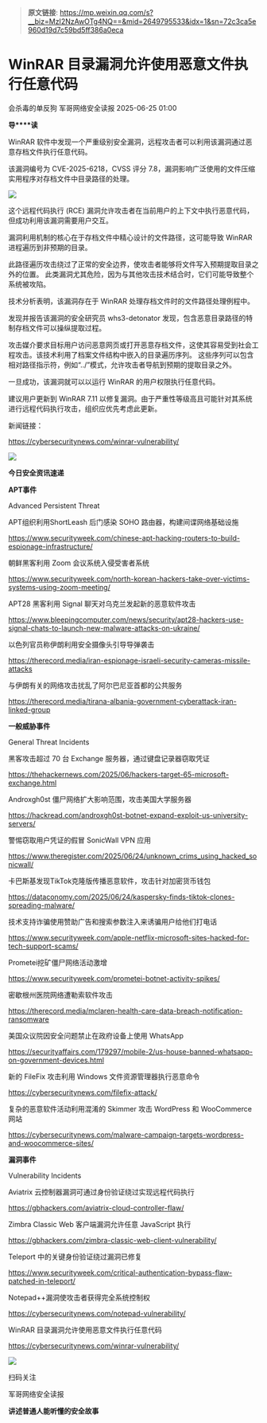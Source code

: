 > **原文链接**: https://mp.weixin.qq.com/s?__biz=MzI2NzAwOTg4NQ==&mid=2649795533&idx=1&sn=72c3ca5e960d19d7c59bd5ff386a0eca

#  WinRAR 目录漏洞允许使用恶意文件执行任意代码  
会杀毒的单反狗  军哥网络安全读报   2025-06-25 01:00  
  
**导****读**  
  
  
  
WinRAR 软件中发现一个严重级别安全漏洞，远程攻击者可以利用该漏洞通过恶意存档文件执行任意代码。  
  
  
该漏洞编号为 CVE-2025-6218，CVSS 评分 7.8，漏洞影响广泛使用的文件压缩实用程序对存档文件中目录路径的处理。  
  
![](https://mmbiz.qpic.cn/mmbiz_png/AnRWZJZfVaFGzicYibUPSzv9Wq34XB1V6SHnXMSicgTT0gZC5OMs2HgvrALuYGFC1rib5Enj0r7XwVjBtZzg7iawiaQQ/640?wx_fmt=png&from=appmsg "")  
  
  
这个远程代码执行 (RCE) 漏洞允许攻击者在当前用户的上下文中执行恶意代码，但成功利用该漏洞需要用户交互。  
  
  
漏洞利用机制的核心在于存档文件中精心设计的文件路径，这可能导致 WinRAR 进程遍历到非预期的目录。  
  
  
此路径遍历攻击绕过了正常的安全边界，使攻击者能够将文件写入预期提取目录之外的位置。 此类漏洞尤其危险，因为与其他攻击技术结合时，它们可能导致整个系统被攻陷。  
  
  
技术分析表明，该漏洞存在于 WinRAR 处理存档文件时的文件路径处理例程中。  
  
  
发现并报告该漏洞的安全研究员 whs3-detonator 发现，包含恶意目录路径的特制存档文件可以操纵提取过程。  
  
  
攻击媒介要求目标用户访问恶意网页或打开恶意存档文件，这使其容易受到社会工程攻击。该技术利用了档案文件结构中嵌入的目录遍历序列。 这些序列可以包含相对路径指示符，例如“../”模式，允许攻击者导航到预期的提取目录之外。  
  
  
一旦成功，该漏洞就可以以运行 WinRAR 的用户权限执行任意代码。  
  
  
建议用户更新到 WinRAR 7.11 以修复漏洞。由于严重性等级高且可能针对其系统进行远程代码执行攻击，组织应优先考虑此更新。  
  
  
新闻链接：  
  
https://cybersecuritynews.com/winrar-vulnerability/  
  
![](https://mmbiz.qpic.cn/mmbiz_svg/McYMgia19V0WHlibFPFtGclHY120OMhgwDUwJeU5D8KY3nARGC1mBpGMlExuV3bibicibJqMzAHnDDlNa5SZaUeib46xSzdeKIzoJA/640?wx_fmt=svg "")  
  
**今日安全资讯速递**  
  
  
  
**APT事件**  
  
  
Advanced Persistent Threat  
  
APT组织利用ShortLeash 后门感染 SOHO 路由器，构建间谍网络基础设施  
  
https://www.securityweek.com/chinese-apt-hacking-routers-to-build-espionage-infrastructure/  
  
  
朝鲜黑客利用 Zoom 会议系统入侵受害者系统  
  
https://www.securityweek.com/north-korean-hackers-take-over-victims-systems-using-zoom-meeting/  
  
  
APT28 黑客利用 Signal 聊天对乌克兰发起新的恶意软件攻击  
  
https://www.bleepingcomputer.com/news/security/apt28-hackers-use-signal-chats-to-launch-new-malware-attacks-on-ukraine/  
  
  
以色列官员称伊朗利用安全摄像头引导导弹袭击  
  
https://therecord.media/iran-espionage-israeli-security-cameras-missile-attacks  
  
  
与伊朗有关的网络攻击扰乱了阿尔巴尼亚首都的公共服务  
  
https://therecord.media/tirana-albania-government-cyberattack-iran-linked-group  
  
  
  
**一般威胁事件**  
  
  
General Threat Incidents  
  
黑客攻击超过 70 台 Exchange 服务器，通过键盘记录器窃取凭证  
  
https://thehackernews.com/2025/06/hackers-target-65-microsoft-exchange.html  
  
  
Androxgh0st 僵尸网络扩大影响范围，攻击美国大学服务器  
  
https://hackread.com/androxgh0st-botnet-expand-exploit-us-university-servers/  
  
  
警惕窃取用户凭证的假冒 SonicWall VPN 应用  
  
https://www.theregister.com/2025/06/24/unknown_crims_using_hacked_sonicwall/  
  
  
卡巴斯基发现TikTok克隆版传播恶意软件，攻击针对加密货币钱包  
  
https://dataconomy.com/2025/06/24/kaspersky-finds-tiktok-clones-spreading-malware/  
  
  
技术支持诈骗使用赞助广告和搜索参数注入来诱骗用户给他们打电话  
  
https://www.securityweek.com/apple-netflix-microsoft-sites-hacked-for-tech-support-scams/  
  
  
Prometei挖矿僵尸网络活动激增  
  
https://www.securityweek.com/prometei-botnet-activity-spikes/  
  
  
密歇根州医院网络遭勒索软件攻击  
  
https://therecord.media/mclaren-health-care-data-breach-notification-ransomware  
  
  
美国众议院因安全问题禁止在政府设备上使用 WhatsApp  
  
https://securityaffairs.com/179297/mobile-2/us-house-banned-whatsapp-on-government-devices.html  
  
  
新的 FileFix 攻击利用 Windows 文件资源管理器执行恶意命令  
  
https://cybersecuritynews.com/filefix-attack/  
  
  
复杂的恶意软件活动利用混淆的 Skimmer 攻击 WordPress 和 WooCommerce 网站  
  
https://cybersecuritynews.com/malware-campaign-targets-wordpress-and-woocommerce-sites/  
  
  
**漏洞事件**  
  
  
Vulnerability Incidents  
  
Aviatrix 云控制器漏洞可通过身份验证绕过实现远程代码执行  
  
https://gbhackers.com/aviatrix-cloud-controller-flaw/  
  
  
Zimbra Classic Web 客户端漏洞允许任意 JavaScript 执行  
  
https://gbhackers.com/zimbra-classic-web-client-vulnerability/  
  
  
Teleport 中的关键身份验证绕过漏洞已修复  
  
https://www.securityweek.com/critical-authentication-bypass-flaw-patched-in-teleport/  
  
  
Notepad++漏洞使攻击者获得完全系统控制权  
  
https://cybersecuritynews.com/notepad-vulnerability/  
  
  
WinRAR 目录漏洞允许使用恶意文件执行任意代码  
  
https://cybersecuritynews.com/winrar-vulnerability/  
  
![](https://mmbiz.qpic.cn/mmbiz_jpg/AnRWZJZfVaGC3gsJClsh4Fia0icylyBEnBywibdbkrLLzmpibfdnf5wNYzEUq2GpzfedMKUjlLJQ4uwxAFWLzHhPFQ/640?wx_fmt=jpeg "")  
  
扫码关注  
  
军哥网络安全读报  
  
**讲述普通人能听懂的安全故事**  
  
